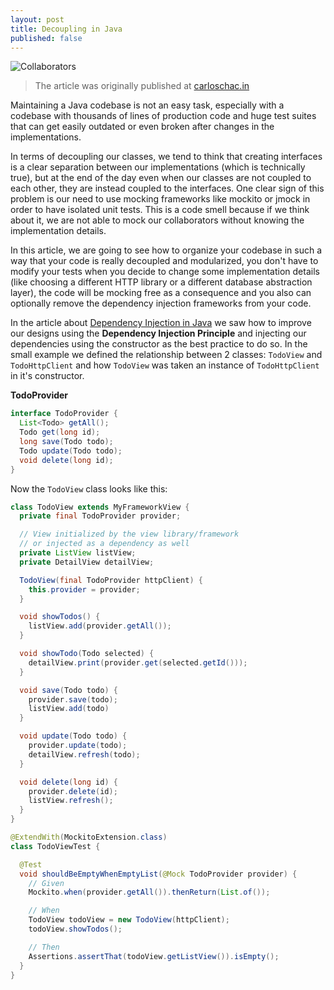 ```yaml
---
layout: post
title: Decoupling in Java
published: false
---
```


![Collaborators](https://carloschac.in/public/images/decoupling-in-java/Collaborators.png)

> The article was originally published at [carloschac.in](https://carloschac.in/2019/11/22/decoupling-in-java/)

Maintaining a Java codebase is not an easy task, especially with a codebase with thousands of lines of production code and huge test suites that can get easily outdated or even broken after changes in the implementations.

In terms of decoupling our classes, we tend to think that creating interfaces is a clear separation between our implementations (which is technically true), but at the end of the day even when our classes are not coupled to each other, they are instead coupled to the interfaces. One clear sign of this problem is our need to use mocking frameworks like mockito or jmock in order to have isolated unit tests. This is a code smell because if we think about it, we are not able to mock our collaborators without knowing the implementation details.

In this article, we are going to see how to organize your codebase in such a way that your code is really decoupled and modularized, you don't have to modify your tests when you decide to change some implementation details (like choosing a different HTTP library or a different database abstraction layer), the code will be mocking free as a consequence and you also can optionally remove the dependency injection frameworks from your code.

In the article about [Dependency Injection in Java]() we saw how to improve our designs using the **Dependency Injection Principle** and injecting our dependencies using the constructor as the best practice to do so. In the small example we defined the relationship between 2 classes: `TodoView` and `TodoHttpClient` and how `TodoView` was taken an instance of `TodoHttpClient` in it's constructor.

**TodoProvider**

```java
interface TodoProvider {
  List<Todo> getAll();
  Todo get(long id);
  long save(Todo todo);
  Todo update(Todo todo);
  void delete(long id);
}
```

Now the `TodoView` class looks like this:

```java
class TodoView extends MyFrameworkView {
  private final TodoProvider provider;

  // View initialized by the view library/framework
  // or injected as a dependency as well
  private ListView listView;
  private DetailView detailView;

  TodoView(final TodoProvider httpClient) {
    this.provider = provider;
  }

  void showTodos() {
    listView.add(provider.getAll());
  }

  void showTodo(Todo selected) {
    detailView.print(provider.get(selected.getId()));
  }

  void save(Todo todo) {
    provider.save(todo);
    listView.add(todo)
  }

  void update(Todo todo) {
    provider.update(todo);
    detailView.refresh(todo);
  }

  void delete(long id) {
    provider.delete(id);
    listView.refresh();
  }
}
```

```java
@ExtendWith(MockitoExtension.class)
class TodoViewTest {

  @Test
  void shouldBeEmptyWhenEmptyList(@Mock TodoProvider provider) {
    // Given
    Mockito.when(provider.getAll()).thenReturn(List.of());

    // When
    TodoView todoView = new TodoView(httpClient);
    todoView.showTodos();

    // Then
    Assertions.assertThat(todoView.getListView()).isEmpty();
  }
}
```
